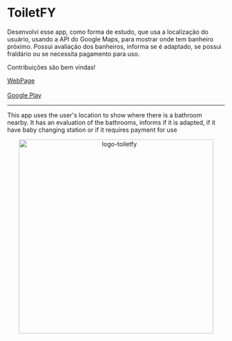 # ToiletFY
 
<p> Desenvolvi esse app, como forma de estudo, que usa a localização do usuário, usando a API do Google Maps, para mostrar onde tem banheiro próximo. Possui avaliação dos banheiros, informa se é adaptado, se possui fraldário ou se necessita pagamento para uso.</p>

<p> Contribuições são bem vindas! </p>

<a href="https://toiletfy.herokuapp.com">WebPage</a><br><br>
<a href="https://play.google.com/store/apps/details?id=io.cordova.toiletfy"/> Google Play</a>

<hr>

<p>This app uses the user's location to show where there is a bathroom nearby. It has an evaluation of the bathrooms, informs if it is adapted, if it have baby changing station or if it requires payment for use</p>


<p align="center"><img src="https://i.imgur.com/ndkZgxi.png" width="450" target="_blank" alt="logo-toiletfy"/></p>

